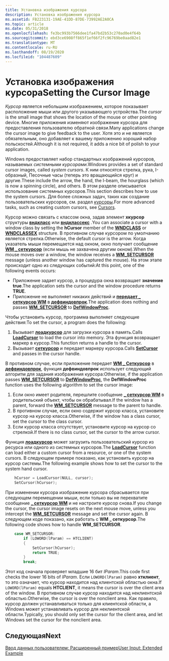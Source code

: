 ```yaml
---
title: Установка изображения курсора
description: Установка изображения курсора
ms.assetid: FB223131-19AE-41DD-87DE-73992AE2A0CA
ms.topic: article
ms.date: 05/31/2018
ms.openlocfilehash: fe3bc993b7566dee1fa47bd2b53c270ad0e4f64b
ms.sourcegitcommit: ebd3ce6908ff865f1ef66f2fc96769be0aad82e1
ms.translationtype: MT
ms.contentlocale: ru-RU
ms.lasthandoff: 08/19/2020
ms.locfileid: "104487609"
---
```

# <a name="setting-the-cursor-image"></a><span data-ttu-id="5ebaa-103">Установка изображения курсора</span><span class="sxs-lookup"><span data-stu-id="5ebaa-103">Setting the Cursor Image</span></span>

<span data-ttu-id="5ebaa-104">*Курсор* является небольшим изображением, которое показывает расположение мыши или другого указывающего устройства.</span><span class="sxs-lookup"><span data-stu-id="5ebaa-104">The *cursor* is the small image that shows the location of the mouse or other pointing device.</span></span> <span data-ttu-id="5ebaa-105">Многие приложения изменяют изображение курсора для предоставления пользователю обратной связи.</span><span class="sxs-lookup"><span data-stu-id="5ebaa-105">Many applications change the cursor image to give feedback to the user.</span></span> <span data-ttu-id="5ebaa-106">Хотя это и не является обязательным, оно добавляет к вашему приложению хороший набор польскостей.</span><span class="sxs-lookup"><span data-stu-id="5ebaa-106">Although it is not required, it adds a nice bit of polish to your application.</span></span>

<span data-ttu-id="5ebaa-107">Windows предоставляет набор стандартных изображений курсоров, называемых *системными курсорами*.</span><span class="sxs-lookup"><span data-stu-id="5ebaa-107">Windows provides a set of standard cursor images, called *system cursors*.</span></span> <span data-ttu-id="5ebaa-108">К ним относятся стрелка, рука, I-образный, Песочные часы (теперь это вращающийся круг) и другие.</span><span class="sxs-lookup"><span data-stu-id="5ebaa-108">These include the arrow, the hand, the I-beam, the hourglass (which is now a spinning circle), and others.</span></span> <span data-ttu-id="5ebaa-109">В этом разделе описывается использование системных курсоров.</span><span class="sxs-lookup"><span data-stu-id="5ebaa-109">This section describes how to use the system cursors.</span></span> <span data-ttu-id="5ebaa-110">Для более сложных задач, таких как создание пользовательских курсоров, см. раздел [курсоры](/windows/desktop/menurc/cursors).</span><span class="sxs-lookup"><span data-stu-id="5ebaa-110">For more advanced tasks, such as creating custom cursors, see [Cursors](/windows/desktop/menurc/cursors).</span></span>

<span data-ttu-id="5ebaa-111">Курсор можно связать с классом окна, задав элемент **хкурсор** структуры [**вндкласс**](/windows/win32/api/winuser/ns-winuser-wndclassa) или [**вндклассекс**](/windows/win32/api/winuser/ns-winuser-wndclassexa) .</span><span class="sxs-lookup"><span data-stu-id="5ebaa-111">You can associate a cursor with a window class by setting the **hCursor** member of the [**WNDCLASS**](/windows/win32/api/winuser/ns-winuser-wndclassa) or [**WNDCLASSEX**](/windows/win32/api/winuser/ns-winuser-wndclassexa) structure.</span></span> <span data-ttu-id="5ebaa-112">В противном случае курсором по умолчанию является стрелка.</span><span class="sxs-lookup"><span data-stu-id="5ebaa-112">Otherwise, the default cursor is the arrow.</span></span> <span data-ttu-id="5ebaa-113">Когда указатель мыши перемещается над окном, окно получает сообщение [**WM \_ сеткурсор**](/windows/desktop/menurc/wm-setcursor) (если мышь не захвачена другим окном).</span><span class="sxs-lookup"><span data-stu-id="5ebaa-113">When the mouse moves over a window, the window receives a [**WM\_SETCURSOR**](/windows/desktop/menurc/wm-setcursor) message (unless another window has captured the mouse).</span></span> <span data-ttu-id="5ebaa-114">На этом этапе происходит одно из следующих событий:</span><span class="sxs-lookup"><span data-stu-id="5ebaa-114">At this point, one of the following events occurs:</span></span>

-   <span data-ttu-id="5ebaa-115">Приложение задает курсор, а процедура окна возвращает **значение true**.</span><span class="sxs-lookup"><span data-stu-id="5ebaa-115">The application sets the cursor and the window procedure returns **TRUE**.</span></span>
-   <span data-ttu-id="5ebaa-116">Приложение не выполняет никаких действий и [**передает \_ сеткурсор WM**](/windows/desktop/menurc/wm-setcursor) в [**дефвиндовпрок**](/windows/desktop/api/winuser/nf-winuser-defwindowproca).</span><span class="sxs-lookup"><span data-stu-id="5ebaa-116">The application does nothing and passes [**WM\_SETCURSOR**](/windows/desktop/menurc/wm-setcursor) to [**DefWindowProc**](/windows/desktop/api/winuser/nf-winuser-defwindowproca).</span></span>

<span data-ttu-id="5ebaa-117">Чтобы установить курсор, программа выполняет следующие действия:</span><span class="sxs-lookup"><span data-stu-id="5ebaa-117">To set the cursor, a program does the following:</span></span>

1.  <span data-ttu-id="5ebaa-118">Вызывает [**лоадкурсор**](/windows/desktop/api/winuser/nf-winuser-loadcursora) для загрузки курсора в память.</span><span class="sxs-lookup"><span data-stu-id="5ebaa-118">Calls [**LoadCursor**](/windows/desktop/api/winuser/nf-winuser-loadcursora) to load the cursor into memory.</span></span> <span data-ttu-id="5ebaa-119">Эта функция возвращает маркер в курсор.</span><span class="sxs-lookup"><span data-stu-id="5ebaa-119">This function returns a handle to the cursor.</span></span>
2.  <span data-ttu-id="5ebaa-120">Вызывает [**сеткурсор**](/windows/desktop/api/winuser/nf-winuser-setcursor) и передает маркеру курсора.</span><span class="sxs-lookup"><span data-stu-id="5ebaa-120">Calls [**SetCursor**](/windows/desktop/api/winuser/nf-winuser-setcursor) and passes in the cursor handle.</span></span>

<span data-ttu-id="5ebaa-121">В противном случае, если приложение передает [**WM \_ Сеткурсор**](/windows/desktop/menurc/wm-setcursor) в [**дефвиндовпрок**](/windows/desktop/api/winuser/nf-winuser-defwindowproca), функция **дефвиндовпрок** использует следующий алгоритм для задания изображения курсора:</span><span class="sxs-lookup"><span data-stu-id="5ebaa-121">Otherwise, if the application passes [**WM\_SETCURSOR**](/windows/desktop/menurc/wm-setcursor) to [**DefWindowProc**](/windows/desktop/api/winuser/nf-winuser-defwindowproca), the **DefWindowProc** function uses the following algorithm to set the cursor image:</span></span>

1.  <span data-ttu-id="5ebaa-122">Если окно имеет родителя, перешлите сообщение [**\_ сеткурсор WM**](/windows/desktop/menurc/wm-setcursor) в родительский объект, чтобы он обрабатывал.</span><span class="sxs-lookup"><span data-stu-id="5ebaa-122">If the window has a parent, forward the [**WM\_SETCURSOR**](/windows/desktop/menurc/wm-setcursor) message to the parent to handle.</span></span>
2.  <span data-ttu-id="5ebaa-123">В противном случае, если окно содержит курсор класса, установите курсор на курсор класса.</span><span class="sxs-lookup"><span data-stu-id="5ebaa-123">Otherwise, if the window has a class cursor, set the cursor to the class cursor.</span></span>
3.  <span data-ttu-id="5ebaa-124">Если курсор класса отсутствует, установите курсор на курсор со стрелкой.</span><span class="sxs-lookup"><span data-stu-id="5ebaa-124">If there is no class cursor, set the cursor to the arrow cursor.</span></span>

<span data-ttu-id="5ebaa-125">Функция [**лоадкурсор**](/windows/desktop/api/winuser/nf-winuser-loadcursora) может загрузить пользовательский курсор из ресурса или одного из системных курсоров.</span><span class="sxs-lookup"><span data-stu-id="5ebaa-125">The [**LoadCursor**](/windows/desktop/api/winuser/nf-winuser-loadcursora) function can load either a custom cursor from a resource, or one of the system cursors.</span></span> <span data-ttu-id="5ebaa-126">В следующем примере показано, как установить курсор на курсор системы.</span><span class="sxs-lookup"><span data-stu-id="5ebaa-126">The following example shows how to set the cursor to the system hand cursor.</span></span>


```C++
    hCursor = LoadCursor(NULL, cursor);
    SetCursor(hCursor);
```



<span data-ttu-id="5ebaa-127">При изменении курсора изображение курсора сбрасывается при следующем перемещении мыши, если только вы не перехватите сообщение [**\_ сеткурсор WM**](/windows/desktop/menurc/wm-setcursor) и не настроите курсор снова.</span><span class="sxs-lookup"><span data-stu-id="5ebaa-127">If you change the cursor, the cursor image resets on the next mouse move, unless you intercept the [**WM\_SETCURSOR**](/windows/desktop/menurc/wm-setcursor) message and set the cursor again.</span></span> <span data-ttu-id="5ebaa-128">В следующем коде показано, как работать с **WM \_ сеткурсор**.</span><span class="sxs-lookup"><span data-stu-id="5ebaa-128">The following code shows how to handle **WM\_SETCURSOR**.</span></span>


```C++
    case WM_SETCURSOR:
        if (LOWORD(lParam) == HTCLIENT)
        {
            SetCursor(hCursor);
            return TRUE;
        }
        break;
```



<span data-ttu-id="5ebaa-129">Этот код сначала проверяет младшие 16 бит *lParam*.</span><span class="sxs-lookup"><span data-stu-id="5ebaa-129">This code first checks the lower 16 bits of *lParam*.</span></span> <span data-ttu-id="5ebaa-130">Если `LOWORD(lParam)` равно **хтклиент**, то это означает, что курсор находится над клиентской областью окна.</span><span class="sxs-lookup"><span data-stu-id="5ebaa-130">If `LOWORD(lParam)` equals **HTCLIENT**, it means the cursor is over the client area of the window.</span></span> <span data-ttu-id="5ebaa-131">В противном случае курсор находится над неклиентской областью.</span><span class="sxs-lookup"><span data-stu-id="5ebaa-131">Otherwise, the cursor is over the nonclient area.</span></span> <span data-ttu-id="5ebaa-132">Как правило, курсор должен устанавливаться только для клиентской области, а Windows может устанавливать курсор для неклиентской области.</span><span class="sxs-lookup"><span data-stu-id="5ebaa-132">Typically, you should only set the cursor for the client area, and let Windows set the cursor for the nonclient area.</span></span>

## <a name="next"></a><span data-ttu-id="5ebaa-133">Следующая</span><span class="sxs-lookup"><span data-stu-id="5ebaa-133">Next</span></span>

[<span data-ttu-id="5ebaa-134">Ввод данных пользователем: Расширенный пример</span><span class="sxs-lookup"><span data-stu-id="5ebaa-134">User Input: Extended Example</span></span>](user-input--extended-example.md)

 

 